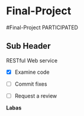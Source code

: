 Final-Project
===

#Final-Project
PARTICIPATED

Sub Header
---


RESTful Web service
- [x] Examine code
- [ ] Commit fixes
- [ ] Request a review


**Labas**
